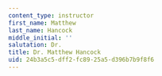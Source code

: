 ```yaml
---
content_type: instructor
first_name: Matthew
last_name: Hancock
middle_initial: ''
salutation: Dr.
title: Dr. Matthew Hancock
uid: 24b3a5c5-dff2-fc89-25a5-d396b7b9f8f6
---
```


